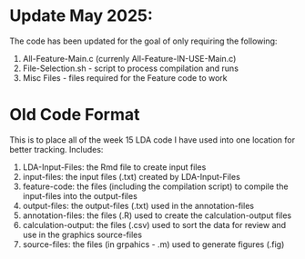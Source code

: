 # Update May 2025:
The code has been updated for the goal of only requiring the following:
1. All-Feature-Main.c (currenly All-Feature-IN-USE-Main.c) 
2. File-Selection.sh - script to process compilation and runs
3. Misc Files - files required for the Feature code to work

# Old Code Format
This is to place all of the week 15 LDA code I have used into one location for better tracking.
Includes:
1. LDA-Input-Files: the Rmd file to create input files
2. input-files: the input files (.txt) created by LDA-Input-Files
3. feature-code: the files (including the compilation script) to compile the input-files into the output-files
4. output-files: the output-files (.txt) used in the annotation-files
5. annotation-files: the files (.R) used to create the calculation-output files
6. calculation-output: the files (.csv) used to sort the data for review and use in the graphics source-files
7. source-files: the files (in grpahics - .m) used to generate figures (.fig)
